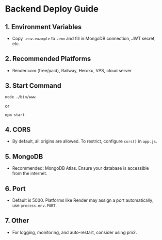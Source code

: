 # Backend Deploy Guide

## 1. Environment Variables
- Copy `.env.example` to `.env` and fill in MongoDB connection, JWT secret, etc.

## 2. Recommended Platforms
- Render.com (free/paid), Railway, Heroku, VPS, cloud server

## 3. Start Command
```
node ./bin/www
```
or
```
npm start
```

## 4. CORS
- By default, all origins are allowed. To restrict, configure `cors()` in `app.js`.

## 5. MongoDB
- Recommended: MongoDB Atlas. Ensure your database is accessible from the internet.

## 6. Port
- Default is 5000. Platforms like Render may assign a port automatically; use `process.env.PORT`.

## 7. Other
- For logging, monitoring, and auto-restart, consider using pm2. 